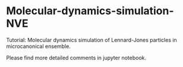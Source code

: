 # Molecular-dynamics-simulation-NVE
Tutorial: Molecular dynamics simulation of Lennard-Jones particles in microcanonical ensemble.

Please find more detailed comments in jupyter notebook.
